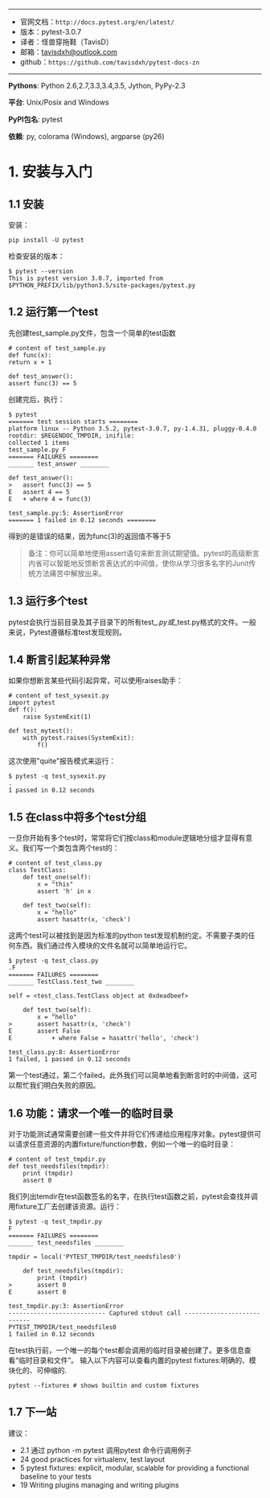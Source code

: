 ﻿---- - 官网文档：``http://docs.pytest.org/en/latest/`` - 版本：pytest-3.0.7 - 译者：怪兽穿拖鞋（TavisD） - 邮箱：tavisdxh@outlook.com - github：``https://github.com/tavisdxh/pytest-docs-zn``-----**Pythons**: Python 2.6,2.7,3.3,3.4,3.5, Jython, PyPy-2.3**平台**: Unix/Posix and Windows**PyPI包名**: pytest**依赖**: py, colorama (Windows), argparse (py26)# 1. 安装与入门## 1.1 安装 安装：``pip install -U pytest``检查安装的版本：```$ pytest --versionThis is pytest version 3.0.7, imported from $PYTHON_PREFIX/lib/python3.5/site-packages/pytest.py```## 1.2 运行第一个test先创建test_sample.py文件，包含一个简单的test函数    # content of test_sample.py    def func(x):    return x + 1        def test_answer():    assert func(3) == 5        创建完后，执行：    $ pytest    ======= test session starts ========    platform linux -- Python 3.5.2, pytest-3.0.7, py-1.4.31, pluggy-0.4.0    rootdir: $REGENDOC_TMPDIR, inifile:    collected 1 items    test_sample.py F    ======= FAILURES ========    _______ test_answer ________        def test_answer():    >   assert func(3) == 5    E   assert 4 == 5    E   + where 4 = func(3)        test_sample.py:5: AssertionError    ======= 1 failed in 0.12 seconds ========得到的是错误的结果，因为func(3)的返回值不等于5> 备注：你可以简单地使用assert语句来断言测试期望值。pytest的高级断言内省可以智能地反馈断言表达式的中间值，使你从学习很多名字的Junit传统方法痛苦中解放出来。## 1.3 运行多个testpytest会执行当前目录及其子目录下的所有test_*.py或*_test.py格式的文件。一般来说，Pytest遵循标准test发现规则。## 1.4 断言引起某种异常如果你想断言某些代码引起异常，可以使用raises助手：	# content of test_sysexit.py	import pytest	def f():	    raise SystemExit(1)	    	def test_mytest():	    with pytest.raises(SystemExit):	        f()这次使用"quite"报告模式来运行：		$ pytest -q test_sysexit.py	.	1 passed in 0.12 seconds## 1.5 在class中将多个test分组一旦你开始有多个test时，常常将它们按class和module逻辑地分组才显得有意义。我们写一个类包含两个test的：	# content of test_class.py	class TestClass:	    def test_one(self):	        x = "this"	        assert 'h' in x	        	    def test_two(self):	        x = "hello"	        assert hasattr(x, 'check')这两个test可以被找到是因为标准的python test发现机制约定。不需要子类的任何东西。我们通过传入模块的文件名就可以简单地运行它。	$ pytest -q test_class.py	.F	======= FAILURES ========	_______ TestClass.test_two ________		self = <test_class.TestClass object at 0xdeadbeef>		    def test_two(self):	        x = "hello"	>       assert hasattr(x, 'check')	E       assert False	E           + where False = hasattr('hello', 'check')		test_class.py:8: AssertionError	1 failed, 1 passed in 0.12 seconds第一个test通过，第二个failed。此外我们可以简单地看到断言时的中间值，这可以帮忙我们明白失败的原因。## 1.6 功能：请求一个唯一的临时目录对于功能测试通常需要创建一些文件并将它们传递给应用程序对象。pytest提供可以请求任意资源的内置fixture/function参数，例如一个唯一的临时目录：	# content of test_tmpdir.py	def test_needsfiles(tmpdir):	    print (tmpdir)	    assert 0我们列出temdir在test函数签名的名字，在执行test函数之前，pytest会查找并调用fixture工厂去创建该资源。运行：	$ pytest -q test_tmpdir.py	F	======= FAILURES ========	_______ test_needsfiles ________		tmpdir = local('PYTEST_TMPDIR/test_needsfiles0')		    def test_needsfiles(tmpdir):	        print (tmpdir)	>       assert 0	E       assert 0		test_tmpdir.py:3: AssertionError	--------------------------- Captured stdout call ---------------------------	PYTEST_TMPDIR/test_needsfiles0	1 failed in 0.12 seconds在test执行前，一个唯一的每个test都会调用的临时目录被创建了。更多信息查看“临时目录和文件”。输入以下内容可以查看内置的pytest fixtures:明确的、模块化的、可伸缩的.```pytest --fixtures # shows builtin and custom fixtures```## 1.7 下一站建议：- 2.1 通过 python -m pytest 调用pytest  命令行调用例子- 24 good practices for virtualenv, test layout- 5 pytest fixtures: explicit, modular, scalable for providing a functional baseline to your tests- 19 Writing plugins managing and writing plugins